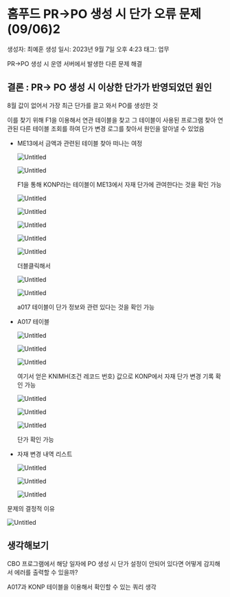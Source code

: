 # 홈푸드 PR→PO 생성 시 단가 오류 문제(09/06)2

생성자: 최예훈
생성 일시: 2023년 9월 7일 오후 4:23
태그: 업무

PR→PO 생성 시 운영 서버에서 발생한 다른 문제 해결

## 결론 : PR→ PO 생성 시 이상한 단가가 반영되었던 원인

8월 값이 없어서 가장 최근 단가를 끌고 와서 PO를 생성한 것 

이를 찾기 위해 F1을 이용해서 연관 테이블을 찾고 그 테이블이 사용된 프로그램 찾아 연관된 다른 테이블 조회를 하여 단가 변경 로그를 찾아서 원인을 알아낼 수 있었음

- ME13에서 금액과 관련된 테이블 찾아 떠나는 여정
    
    ![Untitled](%E1%84%92%E1%85%A9%E1%86%B7%E1%84%91%E1%85%AE%E1%84%83%E1%85%B3%20PR%E2%86%92PO%20%E1%84%89%E1%85%A2%E1%86%BC%E1%84%89%E1%85%A5%E1%86%BC%20%E1%84%89%E1%85%B5%20%E1%84%83%E1%85%A1%E1%86%AB%E1%84%80%E1%85%A1%20%E1%84%8B%E1%85%A9%E1%84%85%E1%85%B2%20%E1%84%86%E1%85%AE%E1%86%AB%E1%84%8C%E1%85%A6(09%2006)2%209fab2ba3d2e341c685d5ed09a84b61f3/Untitled.png)
    
    ![Untitled](%E1%84%92%E1%85%A9%E1%86%B7%E1%84%91%E1%85%AE%E1%84%83%E1%85%B3%20PR%E2%86%92PO%20%E1%84%89%E1%85%A2%E1%86%BC%E1%84%89%E1%85%A5%E1%86%BC%20%E1%84%89%E1%85%B5%20%E1%84%83%E1%85%A1%E1%86%AB%E1%84%80%E1%85%A1%20%E1%84%8B%E1%85%A9%E1%84%85%E1%85%B2%20%E1%84%86%E1%85%AE%E1%86%AB%E1%84%8C%E1%85%A6(09%2006)2%209fab2ba3d2e341c685d5ed09a84b61f3/Untitled%201.png)
    
    F1을 통해 KONP라는 테이블이 ME13에서 자재 단가에 관여한다는 것을 확인 가능
    
    ![Untitled](%E1%84%92%E1%85%A9%E1%86%B7%E1%84%91%E1%85%AE%E1%84%83%E1%85%B3%20PR%E2%86%92PO%20%E1%84%89%E1%85%A2%E1%86%BC%E1%84%89%E1%85%A5%E1%86%BC%20%E1%84%89%E1%85%B5%20%E1%84%83%E1%85%A1%E1%86%AB%E1%84%80%E1%85%A1%20%E1%84%8B%E1%85%A9%E1%84%85%E1%85%B2%20%E1%84%86%E1%85%AE%E1%86%AB%E1%84%8C%E1%85%A6(09%2006)2%209fab2ba3d2e341c685d5ed09a84b61f3/Untitled%202.png)
    
    ![Untitled](%E1%84%92%E1%85%A9%E1%86%B7%E1%84%91%E1%85%AE%E1%84%83%E1%85%B3%20PR%E2%86%92PO%20%E1%84%89%E1%85%A2%E1%86%BC%E1%84%89%E1%85%A5%E1%86%BC%20%E1%84%89%E1%85%B5%20%E1%84%83%E1%85%A1%E1%86%AB%E1%84%80%E1%85%A1%20%E1%84%8B%E1%85%A9%E1%84%85%E1%85%B2%20%E1%84%86%E1%85%AE%E1%86%AB%E1%84%8C%E1%85%A6(09%2006)2%209fab2ba3d2e341c685d5ed09a84b61f3/Untitled%203.png)
    
    ![Untitled](%E1%84%92%E1%85%A9%E1%86%B7%E1%84%91%E1%85%AE%E1%84%83%E1%85%B3%20PR%E2%86%92PO%20%E1%84%89%E1%85%A2%E1%86%BC%E1%84%89%E1%85%A5%E1%86%BC%20%E1%84%89%E1%85%B5%20%E1%84%83%E1%85%A1%E1%86%AB%E1%84%80%E1%85%A1%20%E1%84%8B%E1%85%A9%E1%84%85%E1%85%B2%20%E1%84%86%E1%85%AE%E1%86%AB%E1%84%8C%E1%85%A6(09%2006)2%209fab2ba3d2e341c685d5ed09a84b61f3/Untitled%204.png)
    
    ![Untitled](%E1%84%92%E1%85%A9%E1%86%B7%E1%84%91%E1%85%AE%E1%84%83%E1%85%B3%20PR%E2%86%92PO%20%E1%84%89%E1%85%A2%E1%86%BC%E1%84%89%E1%85%A5%E1%86%BC%20%E1%84%89%E1%85%B5%20%E1%84%83%E1%85%A1%E1%86%AB%E1%84%80%E1%85%A1%20%E1%84%8B%E1%85%A9%E1%84%85%E1%85%B2%20%E1%84%86%E1%85%AE%E1%86%AB%E1%84%8C%E1%85%A6(09%2006)2%209fab2ba3d2e341c685d5ed09a84b61f3/Untitled%205.png)
    
    ![Untitled](%E1%84%92%E1%85%A9%E1%86%B7%E1%84%91%E1%85%AE%E1%84%83%E1%85%B3%20PR%E2%86%92PO%20%E1%84%89%E1%85%A2%E1%86%BC%E1%84%89%E1%85%A5%E1%86%BC%20%E1%84%89%E1%85%B5%20%E1%84%83%E1%85%A1%E1%86%AB%E1%84%80%E1%85%A1%20%E1%84%8B%E1%85%A9%E1%84%85%E1%85%B2%20%E1%84%86%E1%85%AE%E1%86%AB%E1%84%8C%E1%85%A6(09%2006)2%209fab2ba3d2e341c685d5ed09a84b61f3/Untitled%206.png)
    
    더블클릭해서 
    
    ![Untitled](%E1%84%92%E1%85%A9%E1%86%B7%E1%84%91%E1%85%AE%E1%84%83%E1%85%B3%20PR%E2%86%92PO%20%E1%84%89%E1%85%A2%E1%86%BC%E1%84%89%E1%85%A5%E1%86%BC%20%E1%84%89%E1%85%B5%20%E1%84%83%E1%85%A1%E1%86%AB%E1%84%80%E1%85%A1%20%E1%84%8B%E1%85%A9%E1%84%85%E1%85%B2%20%E1%84%86%E1%85%AE%E1%86%AB%E1%84%8C%E1%85%A6(09%2006)2%209fab2ba3d2e341c685d5ed09a84b61f3/Untitled%207.png)
    
    ![Untitled](%E1%84%92%E1%85%A9%E1%86%B7%E1%84%91%E1%85%AE%E1%84%83%E1%85%B3%20PR%E2%86%92PO%20%E1%84%89%E1%85%A2%E1%86%BC%E1%84%89%E1%85%A5%E1%86%BC%20%E1%84%89%E1%85%B5%20%E1%84%83%E1%85%A1%E1%86%AB%E1%84%80%E1%85%A1%20%E1%84%8B%E1%85%A9%E1%84%85%E1%85%B2%20%E1%84%86%E1%85%AE%E1%86%AB%E1%84%8C%E1%85%A6(09%2006)2%209fab2ba3d2e341c685d5ed09a84b61f3/Untitled%208.png)
    
    a017 테이블이 단가 정보와 관련 있다는 것을 확인 가능
    
- A017 테이블
    
    ![Untitled](%E1%84%92%E1%85%A9%E1%86%B7%E1%84%91%E1%85%AE%E1%84%83%E1%85%B3%20PR%E2%86%92PO%20%E1%84%89%E1%85%A2%E1%86%BC%E1%84%89%E1%85%A5%E1%86%BC%20%E1%84%89%E1%85%B5%20%E1%84%83%E1%85%A1%E1%86%AB%E1%84%80%E1%85%A1%20%E1%84%8B%E1%85%A9%E1%84%85%E1%85%B2%20%E1%84%86%E1%85%AE%E1%86%AB%E1%84%8C%E1%85%A6(09%2006)2%209fab2ba3d2e341c685d5ed09a84b61f3/Untitled%209.png)
    
    ![Untitled](%E1%84%92%E1%85%A9%E1%86%B7%E1%84%91%E1%85%AE%E1%84%83%E1%85%B3%20PR%E2%86%92PO%20%E1%84%89%E1%85%A2%E1%86%BC%E1%84%89%E1%85%A5%E1%86%BC%20%E1%84%89%E1%85%B5%20%E1%84%83%E1%85%A1%E1%86%AB%E1%84%80%E1%85%A1%20%E1%84%8B%E1%85%A9%E1%84%85%E1%85%B2%20%E1%84%86%E1%85%AE%E1%86%AB%E1%84%8C%E1%85%A6(09%2006)2%209fab2ba3d2e341c685d5ed09a84b61f3/Untitled%2010.png)
    
    ![Untitled](%E1%84%92%E1%85%A9%E1%86%B7%E1%84%91%E1%85%AE%E1%84%83%E1%85%B3%20PR%E2%86%92PO%20%E1%84%89%E1%85%A2%E1%86%BC%E1%84%89%E1%85%A5%E1%86%BC%20%E1%84%89%E1%85%B5%20%E1%84%83%E1%85%A1%E1%86%AB%E1%84%80%E1%85%A1%20%E1%84%8B%E1%85%A9%E1%84%85%E1%85%B2%20%E1%84%86%E1%85%AE%E1%86%AB%E1%84%8C%E1%85%A6(09%2006)2%209fab2ba3d2e341c685d5ed09a84b61f3/Untitled%2011.png)
    
    여기서 얻은 KNIMH(조건 레코드 번호) 값으로 KONP에서 자재 단가 변경 기록 확인 가능
    
    ![Untitled](%E1%84%92%E1%85%A9%E1%86%B7%E1%84%91%E1%85%AE%E1%84%83%E1%85%B3%20PR%E2%86%92PO%20%E1%84%89%E1%85%A2%E1%86%BC%E1%84%89%E1%85%A5%E1%86%BC%20%E1%84%89%E1%85%B5%20%E1%84%83%E1%85%A1%E1%86%AB%E1%84%80%E1%85%A1%20%E1%84%8B%E1%85%A9%E1%84%85%E1%85%B2%20%E1%84%86%E1%85%AE%E1%86%AB%E1%84%8C%E1%85%A6(09%2006)2%209fab2ba3d2e341c685d5ed09a84b61f3/Untitled%2012.png)
    
    ![Untitled](%E1%84%92%E1%85%A9%E1%86%B7%E1%84%91%E1%85%AE%E1%84%83%E1%85%B3%20PR%E2%86%92PO%20%E1%84%89%E1%85%A2%E1%86%BC%E1%84%89%E1%85%A5%E1%86%BC%20%E1%84%89%E1%85%B5%20%E1%84%83%E1%85%A1%E1%86%AB%E1%84%80%E1%85%A1%20%E1%84%8B%E1%85%A9%E1%84%85%E1%85%B2%20%E1%84%86%E1%85%AE%E1%86%AB%E1%84%8C%E1%85%A6(09%2006)2%209fab2ba3d2e341c685d5ed09a84b61f3/Untitled%2013.png)
    
    ![Untitled](%E1%84%92%E1%85%A9%E1%86%B7%E1%84%91%E1%85%AE%E1%84%83%E1%85%B3%20PR%E2%86%92PO%20%E1%84%89%E1%85%A2%E1%86%BC%E1%84%89%E1%85%A5%E1%86%BC%20%E1%84%89%E1%85%B5%20%E1%84%83%E1%85%A1%E1%86%AB%E1%84%80%E1%85%A1%20%E1%84%8B%E1%85%A9%E1%84%85%E1%85%B2%20%E1%84%86%E1%85%AE%E1%86%AB%E1%84%8C%E1%85%A6(09%2006)2%209fab2ba3d2e341c685d5ed09a84b61f3/Untitled%2014.png)
    
    단가 확인 가능
    
- 자재 변경 내역 리스트
    
    ![Untitled](%E1%84%92%E1%85%A9%E1%86%B7%E1%84%91%E1%85%AE%E1%84%83%E1%85%B3%20PR%E2%86%92PO%20%E1%84%89%E1%85%A2%E1%86%BC%E1%84%89%E1%85%A5%E1%86%BC%20%E1%84%89%E1%85%B5%20%E1%84%83%E1%85%A1%E1%86%AB%E1%84%80%E1%85%A1%20%E1%84%8B%E1%85%A9%E1%84%85%E1%85%B2%20%E1%84%86%E1%85%AE%E1%86%AB%E1%84%8C%E1%85%A6(09%2006)2%209fab2ba3d2e341c685d5ed09a84b61f3/Untitled%2015.png)
    
    ![Untitled](%E1%84%92%E1%85%A9%E1%86%B7%E1%84%91%E1%85%AE%E1%84%83%E1%85%B3%20PR%E2%86%92PO%20%E1%84%89%E1%85%A2%E1%86%BC%E1%84%89%E1%85%A5%E1%86%BC%20%E1%84%89%E1%85%B5%20%E1%84%83%E1%85%A1%E1%86%AB%E1%84%80%E1%85%A1%20%E1%84%8B%E1%85%A9%E1%84%85%E1%85%B2%20%E1%84%86%E1%85%AE%E1%86%AB%E1%84%8C%E1%85%A6(09%2006)2%209fab2ba3d2e341c685d5ed09a84b61f3/Untitled%2016.png)
    
    ![Untitled](%E1%84%92%E1%85%A9%E1%86%B7%E1%84%91%E1%85%AE%E1%84%83%E1%85%B3%20PR%E2%86%92PO%20%E1%84%89%E1%85%A2%E1%86%BC%E1%84%89%E1%85%A5%E1%86%BC%20%E1%84%89%E1%85%B5%20%E1%84%83%E1%85%A1%E1%86%AB%E1%84%80%E1%85%A1%20%E1%84%8B%E1%85%A9%E1%84%85%E1%85%B2%20%E1%84%86%E1%85%AE%E1%86%AB%E1%84%8C%E1%85%A6(09%2006)2%209fab2ba3d2e341c685d5ed09a84b61f3/Untitled%2017.png)
    

문제의 결정적 이유

![Untitled](%E1%84%92%E1%85%A9%E1%86%B7%E1%84%91%E1%85%AE%E1%84%83%E1%85%B3%20PR%E2%86%92PO%20%E1%84%89%E1%85%A2%E1%86%BC%E1%84%89%E1%85%A5%E1%86%BC%20%E1%84%89%E1%85%B5%20%E1%84%83%E1%85%A1%E1%86%AB%E1%84%80%E1%85%A1%20%E1%84%8B%E1%85%A9%E1%84%85%E1%85%B2%20%E1%84%86%E1%85%AE%E1%86%AB%E1%84%8C%E1%85%A6(09%2006)2%209fab2ba3d2e341c685d5ed09a84b61f3/Untitled%2018.png)

## 생각해보기

CBO 프로그램에서 해당 일자에 PO 생성 시 단가 설정이 안되어 있다면 어떻게 감지해서 에러를 출력할 수 있을까?

A017과 KONP 테이블을 이용해서 확인할 수 있는 쿼리 생각